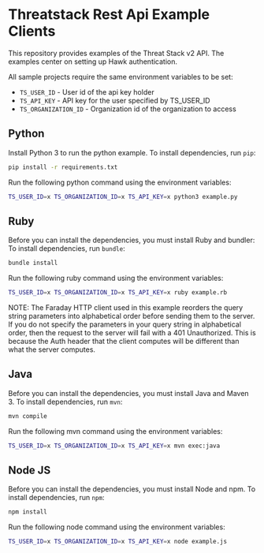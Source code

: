 # Threatstack Rest Api Example Clients

This repository provides examples of the Threat Stack v2 API. 
The examples center on setting up Hawk authentication.

All sample projects require the same environment variables to be set:
  - `TS_USER_ID` - User id of the api key holder
  - `TS_API_KEY` - API key for the user specified by TS_USER_ID
  - `TS_ORGANIZATION_ID` - Organization id of the organization to access

## Python
Install Python 3 to run the python example.
To install dependencies, run `pip`:
```bash
pip install -r requirements.txt
```

Run the following python command using the environment variables:
```bash
TS_USER_ID=x TS_ORGANIZATION_ID=x TS_API_KEY=x python3 example.py
```

## Ruby
Before you can install the dependencies, you must install Ruby and bundler:
To install dependencies, run `bundle`:
```bash
bundle install
```

Run the following ruby command using the environment variables:
```bash
TS_USER_ID=x TS_ORGANIZATION_ID=x TS_API_KEY=x ruby example.rb
```

NOTE: The Faraday HTTP client used in this example reorders the query string parameters into alphabetical order before sending them to the server.
If you do not specify the parameters in your query string in alphabetical order, then the request to the server will fail with a 401 Unauthorized.
This is because the Auth header that the client computes will be different than what the server computes.

## Java
Before you can install the dependencies, you must install Java and Maven 3.
To install dependencies, run `mvn`:
```bash
mvn compile
```

Run the following mvn command using the environment variables:
```bash
TS_USER_ID=x TS_ORGANIZATION_ID=x TS_API_KEY=x mvn exec:java
```

## Node JS
Before you can install the dependencies, you must install Node and npm.
To install dependencies, run `npm`:
```bash
npm install
```

Run the following node command using the environment variables:
```bash
TS_USER_ID=x TS_ORGANIZATION_ID=x TS_API_KEY=x node example.js
```
